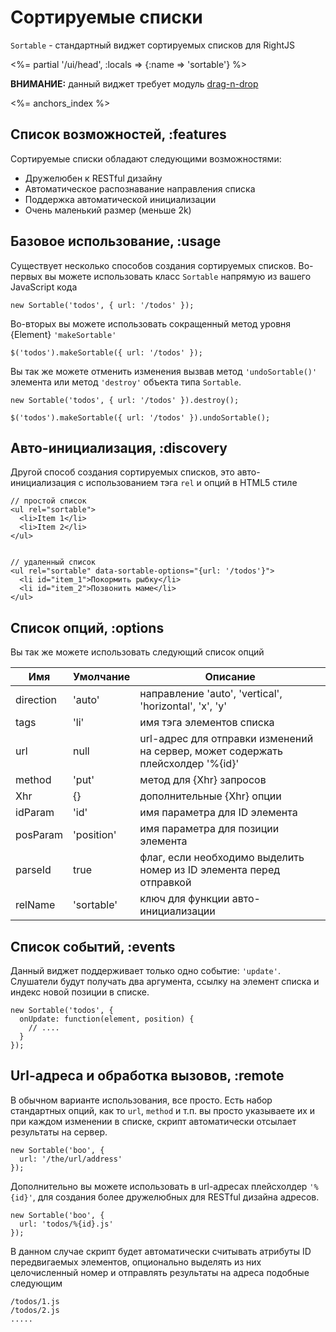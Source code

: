 # Сортируемые списки

`Sortable` - стандартный виджет сортируемых списков для RightJS

<%= partial '/ui/head', :locals => {:name => 'sortable'} %>

__ВНИМАНИЕ:__ данный виджет требует модуль [drag-n-drop](/goods/drag-n-drop)


<%= anchors_index %>


## Список возможностей, :features

Сортируемые списки обладают следующими возможностями:

* Дружелюбен к RESTful дизайну
* Автоматическое распознавание направления списка
* Поддержка автоматической инициализации
* Очень маленький размер (меньше 2k)


## Базовое использование, :usage

Существует несколько способов создания сортируемых списков. Во-первых вы можете
использовать класс `Sortable` напрямую из вашего JavaScript кода

    new Sortable('todos', { url: '/todos' });

Во-вторых вы можете использовать сокращенный метод уровня {Element}  `'makeSortable'`

    $('todos').makeSortable({ url: '/todos' });

Вы так же можете отменить изменения вызвав метод `'undoSortable()'` элемента
или метод `'destroy'` объекта типа `Sortable`.

    new Sortable('todos', { url: '/todos' }).destroy();

    $('todos').makeSortable({ url: '/todos' }).undoSortable();


## Авто-инициализация, :discovery

Другой способ создания сортируемых списков, это авто-инициализация с использованием
тэга `rel` и опций в HTML5 стиле

    // простой список
    <ul rel="sortable">
      <li>Item 1</li>
      <li>Item 2</li>
    </ul>


    // удаленный список
    <ul rel="sortable" data-sortable-options="{url: '/todos'}">
      <li id="item_1">Покормить рыбку</li>
      <li id="item_2">Позвонить маме</li>
    </ul>


## Список опций, :options

Вы так же можете использовать следующий список опций
  
Имя       | Умолчание  | Описание
----------|------------|---------------------------------------------------------------------
direction | 'auto'     | направление 'auto', 'vertical', 'horizontal', 'x', 'y'
tags      | 'li'       | имя тэга элементов списка
url       | null       | url-адрес для отправки изменений на сервер, может содержать плейсхолдер '%{id}'
method    | 'put'      | метод для {Xhr} запросов
Xhr       | {}         | дополнительные {Xhr} опции
idParam   | 'id'       | имя параметра для ID элемента
posParam  | 'position' | имя параметра для позиции элемента
parseId   | true       | флаг, если необходимо выделить номер из ID элемента перед отправкой
relName   | 'sortable' | ключ для функции авто-инициализации


## Список событий, :events

Данный виджет поддерживает только одно событие: `'update'`. Слушатели будут получать два
аргумента, ссылку на элемент списка и индекс новой позиции в списке.

    new Sortable('todos', {
      onUpdate: function(element, position) {
        // ....
      }
    });


## Url-адреса и обработка вызовов, :remote

В обычном варианте использования, все просто. Есть набор стандартных опций, как то `url`, `method`
и т.п. вы просто указываете их и при каждом изменении в списке, скрипт автоматически отсылает
результаты на сервер.
    
    new Sortable('boo', {
      url: '/the/url/address'
    });

Дополнительно вы можете использовать в url-адресах плейсхолдер `'%{id}'`, для создания более
дружелюбных для RESTful дизайна адресов.

    new Sortable('boo', {
      url: 'todos/%{id}.js'
    });

В данном случае скрипт будет автоматически считывать атрибуты ID передвигаемых элементов,
опционально выделять из них целочисленный номер и отправлять результаты на адреса подобные
следующим

    /todos/1.js
    /todos/2.js
    .....
